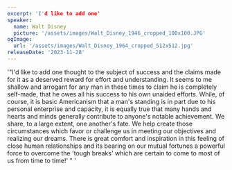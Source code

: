 ```yaml
---
excerpt: 'I'd like to add one'
speaker:
  name: Walt Disney
  picture: '/assets/images/Walt_Disney_1946_cropped_100x100.JPG'
ogImage:
  url: '/assets/images/Walt_Disney_1964_cropped_512x512.jpg'
releaseDate: '2023-11-28'
---
```


'"I'd like to add one thought to the subject of success and the claims made for it as a deserved reward for effort and understanding. It seems to me shallow and arrogant for any man in these times to claim he is completely self-made, that he owes all his success to his own unaided efforts. While, of course, it is basic Americanism that a man's standing is in part due to his personal enterprise and capacity, it is equally true that many hands and hearts and minds generally contribute to anyone's notable achievement. We share, to a large extent, one another's fate. We help create those circumstances which favor or challenge us in meeting our objectives and realizing our dreams. There is great comfort and inspiration in this feeling of close human relationships and its bearing on our mutual fortunes a powerful force to overcome the 'tough breaks' which are certain to come to most of us from time to time!' "'
